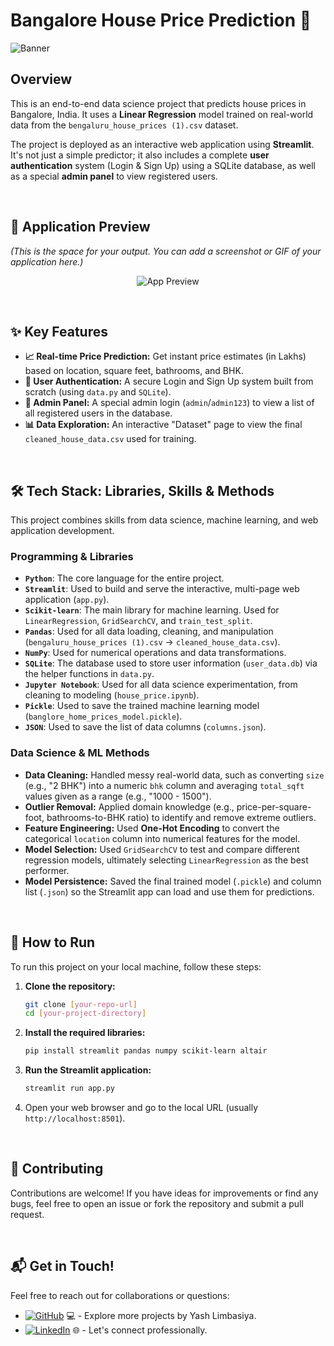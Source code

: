 <a id="readme-top"></a>

# Bangalore House Price Prediction 🏡

![Banner](https://github.com/user-attachments/assets/7e3be8b8-4d6c-45de-9962-5ba5865e2ebc)

## Overview

This is an end-to-end data science project that predicts house prices in Bangalore, India. It uses a **Linear Regression** model trained on real-world data from the `bengaluru_house_prices (1).csv` dataset.

The project is deployed as an interactive web application using **Streamlit**. It's not just a simple predictor; it also includes a complete **user authentication** system (Login & Sign Up) using a SQLite database, as well as a special **admin panel** to view registered users.

<br>

## 🚀 Application Preview

*(This is the space for your output. You can add a screenshot or GIF of your application here.)*

<p align="center">
  <img src="https" alt="App Preview">
</p>

<br>

## ✨ Key Features

* **📈 Real-time Price Prediction:** Get instant price estimates (in Lakhs) based on location, square feet, bathrooms, and BHK.
* **👤 User Authentication:** A secure Login and Sign Up system built from scratch (using `data.py` and `SQLite`).
* **🔑 Admin Panel:** A special admin login (`admin`/`admin123`) to view a list of all registered users in the database.
* **📊 Data Exploration:** An interactive "Dataset" page to view the final `cleaned_house_data.csv` used for training.

<br>

## 🛠️ Tech Stack: Libraries, Skills & Methods

This project combines skills from data science, machine learning, and web application development.

### Programming & Libraries

* **`Python`**: The core language for the entire project.
* **`Streamlit`**: Used to build and serve the interactive, multi-page web application (`app.py`).
* **`Scikit-learn`**: The main library for machine learning. Used for `LinearRegression`, `GridSearchCV`, and `train_test_split`.
* **`Pandas`**: Used for all data loading, cleaning, and manipulation (`bengaluru_house_prices (1).csv` -> `cleaned_house_data.csv`).
* **`NumPy`**: Used for numerical operations and data transformations.
* **`SQLite`**: The database used to store user information (`user_data.db`) via the helper functions in `data.py`.
* **`Jupyter Notebook`**: Used for all data science experimentation, from cleaning to modeling (`house_price.ipynb`).
* **`Pickle`**: Used to save the trained machine learning model (`banglore_home_prices_model.pickle`).
* **`JSON`**: Used to save the list of data columns (`columns.json`).

### Data Science & ML Methods

* **Data Cleaning:** Handled messy real-world data, such as converting `size` (e.g., "2 BHK") into a numeric `bhk` column and averaging `total_sqft` values given as a range (e.g., "1000 - 1500").
* **Outlier Removal:** Applied domain knowledge (e.g., price-per-square-foot, bathrooms-to-BHK ratio) to identify and remove extreme outliers.
* **Feature Engineering:** Used **One-Hot Encoding** to convert the categorical `location` column into numerical features for the model.
* **Model Selection:** Used `GridSearchCV` to test and compare different regression models, ultimately selecting `LinearRegression` as the best performer.
* **Model Persistence:** Saved the final trained model (`.pickle`) and column list (`.json`) so the Streamlit app can load and use them for predictions.

<br>

## 🏁 How to Run

To run this project on your local machine, follow these steps:

1.  **Clone the repository:**
    ```bash
    git clone [your-repo-url]
    cd [your-project-directory]
    ```

2.  **Install the required libraries:**
    ```bash
    pip install streamlit pandas numpy scikit-learn altair
    ```

3.  **Run the Streamlit application:**
    ```bash
    streamlit run app.py
    ```

4.  Open your web browser and go to the local URL (usually `http://localhost:8501`).

<br>

## 🤝 Contributing

Contributions are welcome! If you have ideas for improvements or find any bugs, feel free to open an issue or fork the repository and submit a pull request.

<br>

## 📬 Get in Touch!

Feel free to reach out for collaborations or questions:

* [![GitHub](https://img.shields.io/badge/Github-yashlimbasiya444-blue?logo=github)](https://github.com/yashlimbasiya444) 💻 - Explore more projects by Yash Limbasiya.
* [![LinkedIn](https://img.shields.io/badge/LinkedIn-Yash%20Limbasiya-blue?logo=linkedin)](https://www.linkedin.com/in/yash-limbasiya-177268359) 🌐 - Let's connect professionally.
